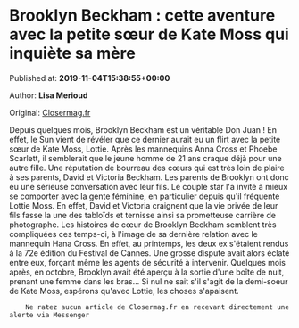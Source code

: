 
# Brooklyn Beckham : cette aventure avec la petite sœur de Kate Moss qui inquiète sa mère

Published at: **2019-11-04T15:38:55+00:00**

Author: **Lisa Merioud**

Original: [Closermag.fr](https://www.closermag.fr/people/brooklyn-beckham-cette-aventure-avec-la-petite-s-ur-de-kate-moss-qui-inquiete-sa-1044482)

Depuis quelques mois, Brooklyn Beckham est un véritable Don Juan ! En effet, le Sun vient de révéler que ce dernier aurait eu un flirt avec la petite sœur de Kate Moss, Lottie. Après les mannequins Anna Cross et Phoebe Scarlett, il semblerait que le jeune homme de 21 ans craque déjà pour une autre fille. Une réputation de bourreau des cœurs qui est très loin de plaire à ses parents, David et Victoria Beckham.
Les parents de Brooklyn ont donc eu une sérieuse conversation avec leur fils. Le couple star l'a invité à mieux se comporter avec la gente féminine, en particulier depuis qu'il fréquente Lottie Moss. En effet, David et Victoria craignent que la vie privée de leur fils fasse la une des tabloïds et ternisse ainsi sa prometteuse carrière de photographe.
Les histoires de cœur de Brooklyn Beckham semblent très compliquées ces temps-ci, à l'image de sa dernière relation avec le mannequin Hana Cross. En effet, au printemps, les deux ex s'étaient rendus à la 72e édition du Festival de Cannes. Une grosse dispute avait alors éclaté entre eux, forçant même les agents de sécurité à intervenir. Quelques mois après, en octobre, Brooklyn avait été aperçu à la sortie d'une boîte de nuit, prenant une femme dans les bras... Si nul ne sait s'il s'agit de la demi-soeur de Kate Moss, espérons qu'avec Lottie, les choses s'apaisent.

        Ne ratez aucun article de Closermag.fr en recevant directement une alerte via Messenger
      
